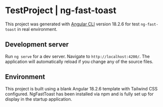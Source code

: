 # TestProject | ng-fast-toast

This project was generated with [Angular CLI](https://github.com/angular/angular-cli) version 18.2.6 for test `ng-fast-toast` in real environment.

## Development server

Run `ng serve` for a dev server. Navigate to `http://localhost:4200/`. The application will automatically reload if you change any of the source files.

## Environment

This project is built using a blank Angular 18.2.6 template with Tailwind CSS configured. NgFastToast has been installed via npm and is fully set up for display in the startup application.
